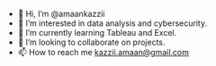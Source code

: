 - 👋 Hi, I’m @amaankazzii
- 👀 I’m interested in data analysis and cybersecurity.
- 🌱 I’m currently learning Tableau and Excel.
- 💞️ I’m looking to collaborate on projects.
- 📫 How to reach me kazzii.amaan@gmail.com

